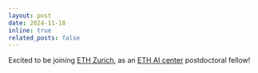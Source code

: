 ```yaml
---
layout: post
date: 2024-11-18
inline: true
related_posts: false
---
```

Excited to be joining [ETH Zurich](https://ethz.ch/en.html), as an [ETH AI center](https://ai.ethz.ch) postdoctoral fellow!
